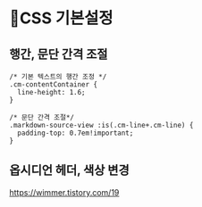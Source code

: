 # CSS 기본설정

## 행간, 문단 간격 조절

```
/* 기본 텍스트의 행간 조정 */
.cm-contentContainer {
  line-height: 1.6;
}

/* 문단 간격 조절*/
.markdown-source-view :is(.cm-line+.cm-line) {
  padding-top: 0.7em!important;
}
```

## 옵시디언 헤더, 색상 변경
https://wimmer.tistory.com/19